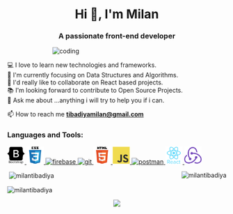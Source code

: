 <!--
**MilanTibadiya/MilanTibadiya** is a ✨ _special_ ✨ repository because its `README.md` (this file) appears on your GitHub profile.
-->
 
  <h1 align="center">Hi 👋, I'm Milan</h1>
<h3 align="center">A passionate front-end developer</h3>

<img align="right" width=400 alt="coding" src="https://media2.giphy.com/media/qgQUggAC3Pfv687qPC/giphy.gif">
<p align="left">
<p align="left"> <a href="https://twitter.com/" target="blank"><img src="https://img.shields.io/twitter/follow/?logo=twitter&style=for-the-badge" alt="" /></a> </p>

💻 I love to learn new technologies and frameworks.<br>
🌱 I'm currently focusing on Data Structures and Algorithms.<br>
👯 I'd really like to collaborate on React based projects.<br>
📚 I'm looking forward to contribute to Open Source Projects.<br>
💬 Ask me about ...anything i will try to help you if i can.<br>
<!-- 🌱 I’m currently learning **DSA,React...** -->

📫 How to reach me **tibadiyamilan@gmail.com**

<!-- <h3 align="left">Connect with me:</h3>
<p align="left">
<a href="https://www.linkedin.com/in/milan-tibadiya-659386206/" target="blank"><img align="center" src="https://raw.githubusercontent.com/rahuldkjain/github-profile-readme-generator/master/src/images/icons/Social/linked-in-alt.svg" alt="milan tibadiya" height="30" width="40" /></a>
 <a href="https://instagram.com/milan____2_4" target="blank"><img align="center" src="https://raw.githubusercontent.com/rahuldkjain/github-profile-readme-generator/master/src/images/icons/Social/instagram.svg" alt="milan____2_4" height="30" width="40" /></a>
 <a href="https://discord.gg/VvF4mrp9" target="blank"><img align="center" src="https://raw.githubusercontent.com/rahuldkjain/github-profile-readme-generator/master/src/images/icons/Social/discord.svg" alt="https://discord.gg/aUPhtbpx" height="30" width="40" /></a>
</p> -->

<h3 align="left" height="40">Languages and Tools:</h3>
<p align="left"> <a href="https://getbootstrap.com" target="_blank" rel="noreferrer"> <img src="https://raw.githubusercontent.com/devicons/devicon/master/icons/bootstrap/bootstrap-plain-wordmark.svg" alt="bootstrap" width="40" height="40"/> </a> <a href="https://www.w3schools.com/css/" target="_blank" rel="noreferrer"> <img src="https://raw.githubusercontent.com/devicons/devicon/master/icons/css3/css3-original-wordmark.svg" alt="css3" width="40" height="40"/> </a> <a href="https://firebase.google.com/" target="_blank" rel="noreferrer"> <img src="https://www.vectorlogo.zone/logos/firebase/firebase-icon.svg" alt="firebase" width="40" height="40"/> </a> <a href="https://git-scm.com/" target="_blank" rel="noreferrer"> <img src="https://www.vectorlogo.zone/logos/git-scm/git-scm-icon.svg" alt="git" width="40" height="40"/> </a> <a href="https://www.w3.org/html/" target="_blank" rel="noreferrer"> <img src="https://raw.githubusercontent.com/devicons/devicon/master/icons/html5/html5-original-wordmark.svg" alt="html5" width="40" height="40"/> </a> <a href="https://developer.mozilla.org/en-US/docs/Web/JavaScript" target="_blank" rel="noreferrer"> <img src="https://raw.githubusercontent.com/devicons/devicon/master/icons/javascript/javascript-original.svg" alt="javascript" width="40" height="40"/> </a> <a href="https://postman.com" target="_blank" rel="noreferrer"> <img src="https://www.vectorlogo.zone/logos/getpostman/getpostman-icon.svg" alt="postman" width="40" height="40"/> </a> <a href="https://reactjs.org/" target="_blank" rel="noreferrer"> <img src="https://raw.githubusercontent.com/devicons/devicon/master/icons/react/react-original-wordmark.svg" alt="react" width="40" height="40"/> </a> <a href="https://redux.js.org" target="_blank" rel="noreferrer"> <img src="https://raw.githubusercontent.com/devicons/devicon/master/icons/redux/redux-original.svg" alt="redux" width="40" height="40"/> </a> </p>

<p><img align="right" top="100" src="https://github-readme-stats.vercel.app/api/top-langs?username=milantibadiya&show_icons=true&locale=en&layout=compact" alt="milantibadiya" /></p>

<p>&nbsp;<img align="center" src="https://github-readme-stats.vercel.app/api?username=milantibadiya&show_icons=true&locale=en" alt="milantibadiya" /></p>

<p><img align="center" src="https://github-readme-streak-stats.herokuapp.com/?user=milantibadiya&" alt="milantibadiya" /></p>


 <p align="center" height="100px"><img  src="https://raw.githubusercontent.com/Trilokia/Trilokia/379277808c61ef204768a61bbc5d25bc7798ccf1/bottom_header.svg"></p>
   


 
